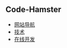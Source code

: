 ## Code-Hamster

* [网站导航](https://github.com/morinyan/code-hamster/blob/master/%E7%BD%91%E7%AB%99%E5%AF%BC%E8%88%AA.md)
* [技术](https://github.com/morinyan/code-hamster/blob/master/%E6%8A%80%E6%9C%AF.md)
* [在线开发](https://github.com/morinyan/code-hamster/blob/master/%E5%9C%A8%E7%BA%BF%E5%BC%80%E5%8F%91.md)

